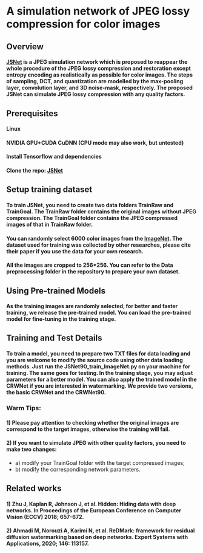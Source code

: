 # A simulation network of JPEG lossy compression for color images
## Overview
#### [JSNet](https://www.sciencedirect.com/science/article/abs/pii/S1077314220300783) is a JPEG simulation network which is proposed to reappear the whole procedure of the JPEG lossy compression and restoration except entropy encoding as realistically as possible for color images. The steps of sampling, DCT, and quantization are modelled by the max-pooling layer, convolution layer, and 3D noise-mask, respectively. The proposed JSNet can simulate JPEG lossy compression with any quality factors. 

## Prerequisites
#### Linux
#### NVIDIA GPU+CUDA CuDNN (CPU mode may also work, but untested)
#### Install Tensorflow and dependencies
#### Clone the repo: [JSNet](https://github.com/winkeywoo2020/JSNet)

## Setup training dataset
#### To train JSNet, you need to create two data folders TrainRaw and TrainGoal. The TrainRaw folder contains the original images without JPEG compression. The TrainGoal folder contains the JPEG compressed images of that in TrainRaw folder. 
#### You can randomly select 6000 color images from the [ImageNet](http://www.image-net.org/). The dataset used for training was collected by other researches, please cite their paper if you use the data for your own research.
#### All the images are cropped to 256*256. You can refer to the Data preprocessing folder in the repository to prepare your own dataset.

## Using Pre-trained Models
#### As the training images are randomly selected, for better and faster training, we release the pre-trained model. You can load the pre-trained model for fine-tuning in the training stage.

## Training and Test Details
#### To train a model, you need to prepare two TXT files for data loading and you are welcome to modify the source code using other data loading methods. Just run the JSNet90_train_ImageNet.py on your machine for training. The same goes for testing. In the training stage, you may adjust parameters for a better model. You can also apply the trained model in the CRWNet if you are interested in watermarking. We provide two versions, the basic CRWNet and the CRWNet90.
### Warm Tips: 
#### 1)	Please pay attention to checking whether the original images are correspond to the target images, otherwise the training will fail.
#### 2)	If you want to simulate JPEG with other quality factors, you need to make two changes:
* a) modify your TrainGoal folder with the target compressed images;
* b) modify the corresponding network parameters.

## Related works
#### 1) Zhu J, Kaplan R, Johnson J, et al. Hidden: Hiding data with deep networks. In Proceedings of the European Conference on Computer Vision (ECCV) 2018; 657-672. 
#### 2) Ahmadi M, Norouzi A, Karimi N, et al. ReDMark: framework for residual diffusion watermarking based on deep networks. Expert Systems with Applications, 2020; 146: 113157.







